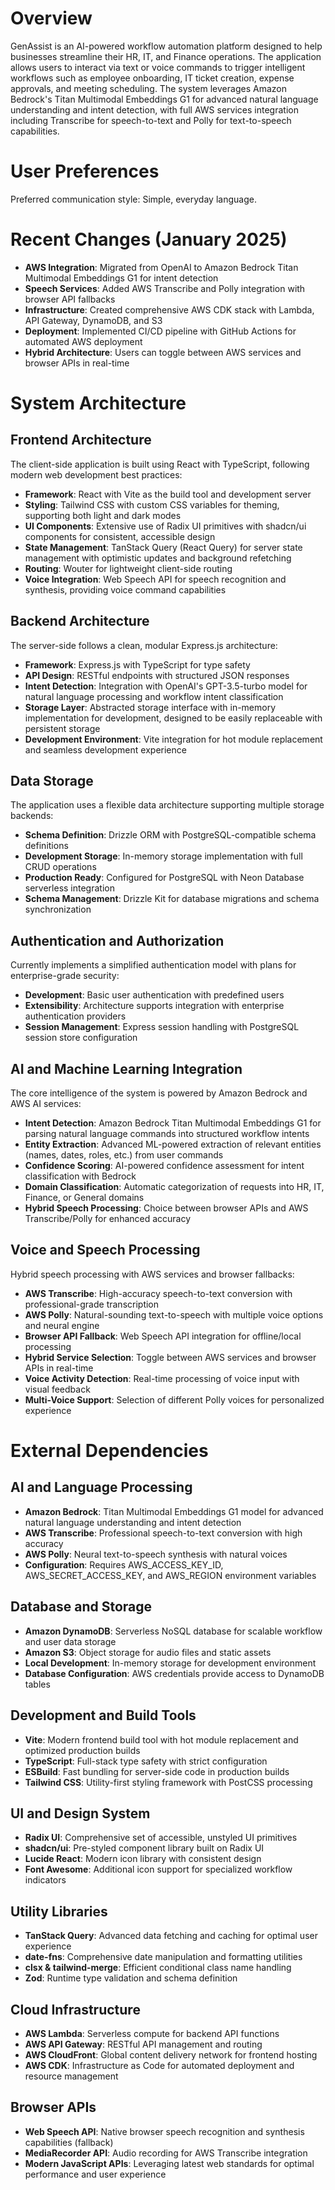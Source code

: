# Overview

GenAssist is an AI-powered workflow automation platform designed to help businesses streamline their HR, IT, and Finance operations. The application allows users to interact via text or voice commands to trigger intelligent workflows such as employee onboarding, IT ticket creation, expense approvals, and meeting scheduling. The system leverages Amazon Bedrock's Titan Multimodal Embeddings G1 for advanced natural language understanding and intent detection, with full AWS services integration including Transcribe for speech-to-text and Polly for text-to-speech capabilities.

# User Preferences

Preferred communication style: Simple, everyday language.

# Recent Changes (January 2025)

- **AWS Integration**: Migrated from OpenAI to Amazon Bedrock Titan Multimodal Embeddings G1 for intent detection
- **Speech Services**: Added AWS Transcribe and Polly integration with browser API fallbacks
- **Infrastructure**: Created comprehensive AWS CDK stack with Lambda, API Gateway, DynamoDB, and S3
- **Deployment**: Implemented CI/CD pipeline with GitHub Actions for automated AWS deployment
- **Hybrid Architecture**: Users can toggle between AWS services and browser APIs in real-time

# System Architecture

## Frontend Architecture
The client-side application is built using React with TypeScript, following modern web development best practices:

- **Framework**: React with Vite as the build tool and development server
- **Styling**: Tailwind CSS with custom CSS variables for theming, supporting both light and dark modes
- **UI Components**: Extensive use of Radix UI primitives with shadcn/ui components for consistent, accessible design
- **State Management**: TanStack Query (React Query) for server state management with optimistic updates and background refetching
- **Routing**: Wouter for lightweight client-side routing
- **Voice Integration**: Web Speech API for speech recognition and synthesis, providing voice command capabilities

## Backend Architecture  
The server-side follows a clean, modular Express.js architecture:

- **Framework**: Express.js with TypeScript for type safety
- **API Design**: RESTful endpoints with structured JSON responses
- **Intent Detection**: Integration with OpenAI's GPT-3.5-turbo model for natural language processing and workflow intent classification
- **Storage Layer**: Abstracted storage interface with in-memory implementation for development, designed to be easily replaceable with persistent storage
- **Development Environment**: Vite integration for hot module replacement and seamless development experience

## Data Storage
The application uses a flexible data architecture supporting multiple storage backends:

- **Schema Definition**: Drizzle ORM with PostgreSQL-compatible schema definitions
- **Development Storage**: In-memory storage implementation with full CRUD operations
- **Production Ready**: Configured for PostgreSQL with Neon Database serverless integration
- **Schema Management**: Drizzle Kit for database migrations and schema synchronization

## Authentication and Authorization
Currently implements a simplified authentication model with plans for enterprise-grade security:

- **Development**: Basic user authentication with predefined users
- **Extensibility**: Architecture supports integration with enterprise authentication providers
- **Session Management**: Express session handling with PostgreSQL session store configuration

## AI and Machine Learning Integration
The core intelligence of the system is powered by Amazon Bedrock and AWS AI services:

- **Intent Detection**: Amazon Bedrock Titan Multimodal Embeddings G1 for parsing natural language commands into structured workflow intents
- **Entity Extraction**: Advanced ML-powered extraction of relevant entities (names, dates, roles, etc.) from user commands
- **Confidence Scoring**: AI-powered confidence assessment for intent classification with Bedrock
- **Domain Classification**: Automatic categorization of requests into HR, IT, Finance, or General domains
- **Hybrid Speech Processing**: Choice between browser APIs and AWS Transcribe/Polly for enhanced accuracy

## Voice and Speech Processing
Hybrid speech processing with AWS services and browser fallbacks:

- **AWS Transcribe**: High-accuracy speech-to-text conversion with professional-grade transcription
- **AWS Polly**: Natural-sounding text-to-speech with multiple voice options and neural engine
- **Browser API Fallback**: Web Speech API integration for offline/local processing
- **Hybrid Service Selection**: Toggle between AWS services and browser APIs in real-time
- **Voice Activity Detection**: Real-time processing of voice input with visual feedback
- **Multi-Voice Support**: Selection of different Polly voices for personalized experience

# External Dependencies

## AI and Language Processing
- **Amazon Bedrock**: Titan Multimodal Embeddings G1 model for advanced natural language understanding and intent detection
- **AWS Transcribe**: Professional speech-to-text conversion with high accuracy
- **AWS Polly**: Neural text-to-speech synthesis with natural voices
- **Configuration**: Requires AWS_ACCESS_KEY_ID, AWS_SECRET_ACCESS_KEY, and AWS_REGION environment variables

## Database and Storage
- **Amazon DynamoDB**: Serverless NoSQL database for scalable workflow and user data storage
- **Amazon S3**: Object storage for audio files and static assets
- **Local Development**: In-memory storage for development environment
- **Database Configuration**: AWS credentials provide access to DynamoDB tables

## Development and Build Tools
- **Vite**: Modern frontend build tool with hot module replacement and optimized production builds
- **TypeScript**: Full-stack type safety with strict configuration
- **ESBuild**: Fast bundling for server-side code in production builds
- **Tailwind CSS**: Utility-first styling framework with PostCSS processing

## UI and Design System
- **Radix UI**: Comprehensive set of accessible, unstyled UI primitives
- **shadcn/ui**: Pre-styled component library built on Radix UI
- **Lucide React**: Modern icon library with consistent design
- **Font Awesome**: Additional icon support for specialized workflow indicators

## Utility Libraries
- **TanStack Query**: Advanced data fetching and caching for optimal user experience
- **date-fns**: Comprehensive date manipulation and formatting utilities
- **clsx & tailwind-merge**: Efficient conditional class name handling
- **Zod**: Runtime type validation and schema definition

## Cloud Infrastructure 
- **AWS Lambda**: Serverless compute for backend API functions
- **AWS API Gateway**: RESTful API management and routing
- **AWS CloudFront**: Global content delivery network for frontend hosting
- **AWS CDK**: Infrastructure as Code for automated deployment and resource management

## Browser APIs
- **Web Speech API**: Native browser speech recognition and synthesis capabilities (fallback)
- **MediaRecorder API**: Audio recording for AWS Transcribe integration
- **Modern JavaScript APIs**: Leveraging latest web standards for optimal performance and user experience